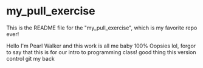 # my_pull_exercise

This is the README file for the "my_pull_exercise", which is my favorite repo ever!

Hello I'm Pearl Walker and this work is all me baby 100%
Oopsies lol, forgor to say that this is for our intro to programming class! good thing this version control git my back
